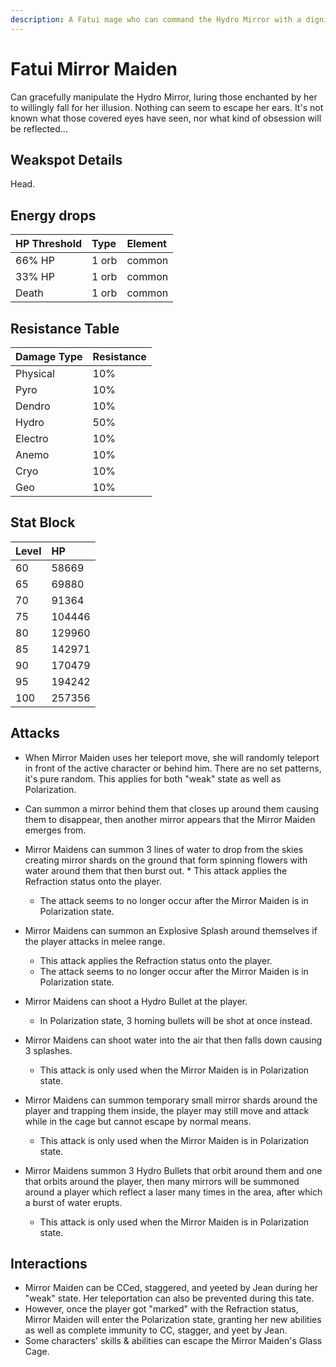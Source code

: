 ```yaml
---
description: A Fatui mage who can command the Hydro Mirror with a dignified posture as if she is worshipping the gods..
---
```


# Fatui Mirror Maiden

Can gracefully manipulate the Hydro Mirror, luring those enchanted by her to willingly fall for her illusion. Nothing can seem to escape her ears. It's not known what those covered eyes have seen, nor what kind of obsession will be reflected...

## Weakspot Details

Head.

## Energy drops

| HP Threshold | Type  | Element |
| :----------- | :---- | :------ |
| 66% HP       | 1 orb | common  |
| 33% HP       | 1 orb | common  |
| Death        | 1 orb | common  |

## Resistance Table

| Damage Type | Resistance |
| :---------- | :--------- |
| Physical    | 10%        |
| Pyro        | 10%        |
| Dendro      | 10%        |
| Hydro       | 50%        |
| Electro     | 10%        |
| Anemo       | 10%        |
| Cryo        | 10%        |
| Geo         | 10%        |

## Stat Block

| Level | HP     |
| :---- | :----- |
| 60    | 58669  |
| 65    | 69880  |
| 70    | 91364  |
| 75    | 104446 |
| 80    | 129960 |
| 85    | 142971 |
| 90    | 170479 |
| 95    | 194242 |
| 100   | 257356 |

## Attacks

* When Mirror Maiden uses her teleport move, she will randomly teleport in front of the active character or behind him. There are no set patterns, it's pure random. This applies for both "weak" state as well as Polarization.

* Can summon a mirror behind them that closes up around them causing them to disappear, then another mirror appears that the Mirror Maiden emerges from.
* Mirror Maidens can summon 3 lines of water to drop from the skies creating mirror shards on the ground that form spinning flowers with water around them that then burst out. \* This attack applies the Refraction status onto the player.
  * The attack seems to no longer occur after the Mirror Maiden is in Polarization state.
* Mirror Maidens can summon an Explosive Splash around themselves if the player attacks in melee range.
  * This attack applies the Refraction status onto the player.
  * The attack seems to no longer occur after the Mirror Maiden is in Polarization state.
* Mirror Maidens can shoot a Hydro Bullet at the player.
  * In Polarization state, 3 homing bullets will be shot at once instead.
* Mirror Maidens can shoot water into the air that then falls down causing 3 splashes.
  * This attack is only used when the Mirror Maiden is in Polarization state.
* Mirror Maidens can summon temporary small mirror shards around the player and trapping them inside, the player may still move and attack while in the cage but cannot escape by normal means.
  * This attack is only used when the Mirror Maiden is in Polarization state.
* Mirror Maidens summon 3 Hydro Bullets that orbit around them and one that orbits around the player, then many mirrors will be summoned around a player which reflect a laser many times in the area, after which a burst of water erupts.
  * This attack is only used when the Mirror Maiden is in Polarization state.

## Interactions

* Mirror Maiden can be CCed, staggered, and yeeted by Jean during her "weak" state. Her teleportation can also be prevented during this tate.
* However, once the player got "marked" with the Refraction status, Mirror Maiden will enter the Polarization state, granting her new abilities as well as complete immunity to CC, stagger, and yeet by Jean.
* Some characters' skills & abilities can escape the Mirror Maiden's Glass Cage.
